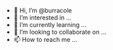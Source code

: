 - 👋 Hi, I’m @burracole
- 👀 I’m interested in ...
- 🌱 I’m currently learning ...
- 💞️ I’m looking to collaborate on ...
- 📫 How to reach me ...

<!---
burracole/burracole is a ✨ special ✨ repository because its `README.md` (this file) appears on your GitHub profile.
You can click the Preview link to take a look at your changes.
--->
